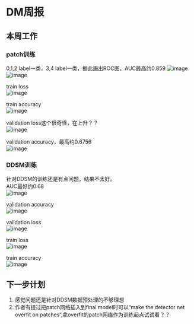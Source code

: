 # DM周报
## 本周工作
### patch训练
0,1,2 label一类，3,4 label一类，据此画出ROC图，AUC最高约0.859  ![image](https://github.com/zhuoxin10/DataScience/blob/master/Mammography_RZX/source/images/20180523/patch-auc.PNG?raw=true)  
![image](https://github.com/zhuoxin10/DataScience/blob/master/Mammography_RZX/source/images/20180523/ROC-3000.png?raw=true)  

train loss  
![image](https://github.com/zhuoxin10/DataScience/blob/master/Mammography_RZX/source/images/20180523/otal-loss.PNG?raw=true)  

train accuracy  
![image](https://github.com/zhuoxin10/DataScience/blob/master/Mammography_RZX/source/images/20180523/train-acc.PNG?raw=true)  

validation loss这个很奇怪，在上升？？  
![image](https://github.com/zhuoxin10/DataScience/blob/master/Mammography_RZX/source/images/20180523/valid-loss.PNG?raw=true)  

validation accuracy，最高约0.6756  
![image](https://github.com/zhuoxin10/DataScience/blob/master/Mammography_RZX/source/images/20180523/acc.PNG?raw=true)  

### DDSM训练
针对DDSM的训练还是有点问题，结果不太好。  
AUC最好约0.68  
![image](https://github.com/zhuoxin10/DataScience/blob/master/Mammography_RZX/source/images/20180523/ROC-2000.png?raw=true)  

validation accuracy  
![image](https://github.com/zhuoxin10/DataScience/blob/master/Mammography_RZX/source/images/20180523/3-acc.PNG?raw=true)

validation loss  
![image](https://github.com/zhuoxin10/DataScience/blob/master/Mammography_RZX/source/images/20180523/3-valid-loss.PNG?raw=true)

train loss  
![image](https://github.com/zhuoxin10/DataScience/blob/master/Mammography_RZX/source/images/20180523/3-train-loss.PNG?raw=true)

train accuracy  
![image](https://github.com/zhuoxin10/DataScience/blob/master/Mammography_RZX/source/images/20180523/3-train-acc.PNG?raw=true)


## 下一步计划
1. 感觉问题还是针对DDSM数据预处理的不够理想
2. 作者有提过把patch网络插入到final model时可以“make the detector net overfit on patches“,拿overfit的patch网络作为训练起点试试看？？
